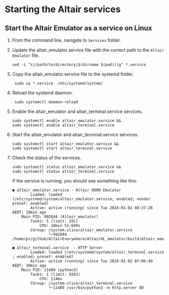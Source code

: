 # Starting the Altair services

## Start the Altair Emulator as a service on Linux

1. From the command line, navigate to `Services` folder.
2. Update the altair_emulator.service file with the correct path to the `Altair Emulator` file.
   
   ```shell
   sed -i "s|/path/to/directory|$(dirname $(pwd))|g" *.service 
   ```
3. Copy the altair_emulator.service file to the systemd folder.
   
   ```shell
    sudo cp *.service  /etc/systemd/system/
    ```
4. Reload the systemd daemon.
    
    ```shell
     sudo systemctl daemon-reload
     ```

5. Enable the altair_emulator and altair_terminal.service services.
   
    ```shell
    sudo systemctl enable altair_emulator.service &&
    sudo systemctl enable altair_terminal.service
    ```

6. Start the altair_emulator  and altair_terminal.service services.

    ```shell
    sudo systemctl start altair_emulator.service &&
    sudo systemctl start altair_terminal.service
    ```

7. Check the status of the services.

    ```shell
    sudo systemctl status altair_emulator.service &&
    sudo systemctl status altair_terminal.service
    ```

    If the service is running, you should see something like this:

    ```shell
    ● altair_emulator.service - Altair 8800 Emulator
            Loaded: loaded (/etc/systemd/system/altair_emulator.service; enabled; vendor preset: enabled)
            Active: active (running) since Tue 2024-01-02 08:37:28 AEDT; 10min ago
        Main PID: 992844 (Altair_emulator)
            Tasks: 5 (limit: 191)
                CPU: 10min 51.649s
            CGroup: /system.slice/altair_emulator.service
                    └─992844 /home/pi/github/AltairEverywhere/AltairHL_emulator/build/Altair_emulator

    ```

    ```shell
    ● altair_terminal.service  - HTTP Server
            Loaded: loaded (/etc/systemd/system/altair_terminal.service ; enabled; preset: enabled)
            Active: active (running) since Tue 2024-01-02 07:06:49 AEDT; 30min ago
        Main PID: 11489 (python3)
            Tasks: 1 (limit: 9262)
                CPU: 114ms
            CGroup: /system.slice/altair_terminal.service 
                    └─11489 /usr/bin/python3 -m http.server 80
    ```

